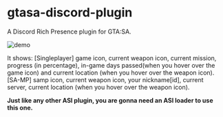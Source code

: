 # gtasa-discord-plugin
A Discord Rich Presence plugin for GTA:SA.

![demo](https://i.imgur.com/AYDK30W.png)

It shows:
[Singleplayer] game icon, current weapon icon, current mission, progress (in percentage), in-game days passed(when you hover over the game icon) and current location (when you hover over the weapon icon).
[SA-MP] samp icon, current weapon icon, your nickname[id], current server, current location (when you hover over the weapon icon).

**Just like any other ASI plugin, you are gonna need an ASI loader to use this one.**
